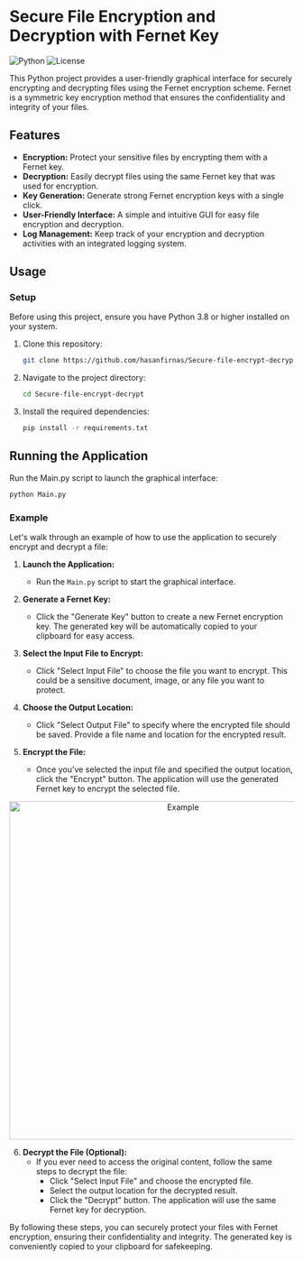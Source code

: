 # Secure File Encryption and Decryption with Fernet Key

![Python](https://img.shields.io/badge/Python-3.8%2B-blue)
![License](https://img.shields.io/badge/License-MIT-green)

This Python project provides a user-friendly graphical interface for securely encrypting and decrypting files using the Fernet encryption scheme. Fernet is a symmetric key encryption method that ensures the confidentiality and integrity of your files.

## Features

- **Encryption:** Protect your sensitive files by encrypting them with a Fernet key.
- **Decryption:** Easily decrypt files using the same Fernet key that was used for encryption.
- **Key Generation:** Generate strong Fernet encryption keys with a single click.
- **User-Friendly Interface:** A simple and intuitive GUI for easy file encryption and decryption.
- **Log Management:** Keep track of your encryption and decryption activities with an integrated logging system.

## Usage

### Setup

Before using this project, ensure you have Python 3.8 or higher installed on your system.

1. Clone this repository:

   ```bash
   git clone https://github.com/hasanfirnas/Secure-file-encrypt-decrypt.git
    ```
2. Navigate to the project directory:

    ```bash
   cd Secure-file-encrypt-decrypt
    ```
3. Install the required dependencies:

   ```bash
   pip install -r requirements.txt
   ```
## Running the Application

Run the Main.py script to launch the graphical interface:

   ```bash
   python Main.py
   ```

### Example

Let's walk through an example of how to use the application to securely encrypt and decrypt a file:

1. **Launch the Application:**
   - Run the `Main.py` script to start the graphical interface.

2. **Generate a Fernet Key:**
   - Click the "Generate Key" button to create a new Fernet encryption key. The generated key will be automatically copied to your clipboard for easy access.

3. **Select the Input File to Encrypt:**
   - Click "Select Input File" to choose the file you want to encrypt. This could be a sensitive document, image, or any file you want to protect.

4. **Choose the Output Location:**
   - Click "Select Output File" to specify where the encrypted file should be saved. Provide a file name and location for the encrypted result.

5. **Encrypt the File:**
   - Once you've selected the input file and specified the output location, click the "Encrypt" button. The application will use the generated Fernet key to encrypt the selected file.

<div style="text-align:center">
    <img src="https://github.com/hasanfirnas/Secure-file-encrypt-decrypt/assets/63351774/f35e1fa4-7cd7-49c0-ad87-a08336c2c13d" width="600" alt="Example">
</div>

6. **Decrypt the File (Optional):**
   - If you ever need to access the original content, follow the same steps to decrypt the file:
     - Click "Select Input File" and choose the encrypted file.
     - Select the output location for the decrypted result.
     - Click the "Decrypt" button. The application will use the same Fernet key for decryption.

By following these steps, you can securely protect your files with Fernet encryption, ensuring their confidentiality and integrity. The generated key is conveniently copied to your clipboard for safekeeping.
